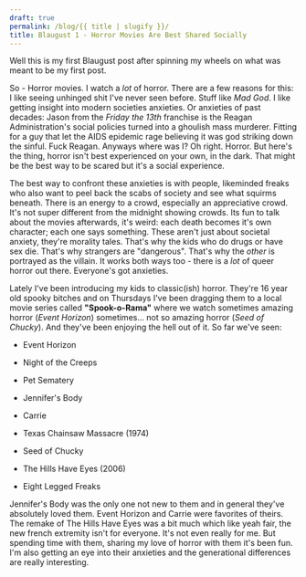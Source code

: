 ```yaml
---
draft: true
permalink: /blog/{{ title | slugify }}/
title: Blaugust 1 - Horror Movies Are Best Shared Socially
---
```

Well this is my first Blaugust post after spinning my wheels on what was meant to be my first post.

So - Horror movies. I watch a _lot_ of horror. There are a few reasons for this: I like seeing unhinged shit I've never seen before. Stuff like _Mad God_. I like getting insight into modern societies anxieties. Or anxieties of past decades: Jason from the _Friday the 13th_ franchise is the Reagan Administration's social policies turned into a ghoulish mass murderer. Fitting for a guy that let the AIDS epidemic rage believing it was god striking down the sinful. Fuck Reagan. Anyways where was I? Oh right. Horror. But here's the thing, horror isn't best experienced on your own, in the dark. That might be the best way to be scared but it's a social experience.

The best way to confront these anxieties is with people, likeminded freaks who also want to peel back the scabs of society and see what squirms beneath. There is an energy to a crowd, especially an appreciative crowd. It's not super different from the midnight showing crowds. Its fun to talk about the movies afterwards, it's weird: each death becomes it's own character; each one says something. These aren't just about societal anxiety, they're morality tales. That's why the kids who do drugs or have sex die. That's why strangers are "dangerous". That's why the _other_ is portrayed as the villain. It works both ways too - there is a _lot_ of queer horror out there. Everyone's got anxieties.

Lately I've been introducing my kids to classic(ish) horror. They're 16 year old spooky bitches and on Thursdays I've been dragging them to a local movie series called **"Spook-o-Rama"** where we watch sometimes amazing horror (_Event Horizon_) sometimes... not so amazing horror (_Seed of Chucky_). And they've been enjoying the hell out of it. So far we've seen:

*   Event Horizon
    
*   Night of the Creeps
    
*   Pet Sematery
    
*   Jennifer's Body
    
*   Carrie
    
*   Texas Chainsaw Massacre (1974)
    
*   Seed of Chucky
    
*   The Hills Have Eyes (2006)
    
*   Eight Legged Freaks
    

Jennifer's Body was the only one not new to them and in general they've absolutely loved them. Event Horizon and Carrie were favorites of theirs. The remake of The Hills Have Eyes was a bit much which like yeah fair, the new french extremity isn't for everyone. It's not even really for me. But spending time with them, sharing my love of horror with them it's been fun. I'm also getting an eye into their anxieties and the generational differences are really interesting.